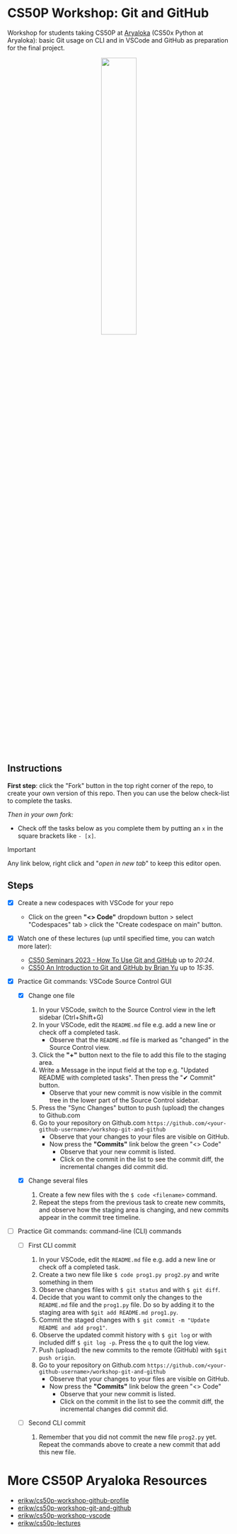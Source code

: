 # CS50P Workshop: Git and GitHub
Workshop for students taking CS50P at [Aryaloka](https://www.aryalokaeducation.com/courses/cs50x-python/) (CS50x Python at Aryaloka): basic Git usage on CLI and in VSCode and GitHub as preparation for the final project.

<p align="center">
<img src="img/intro.png" width="40%">
</p>

## Instructions
**First step**: click the "Fork" button in the top right corner of the repo, to create your own version of this repo. Then you can use the below check-list to complete the tasks.

*Then in your own fork:*
* Check off the tasks below as you complete them by putting an `x` in the square brackets like `- [x]`.
> [!IMPORTANT]
> Any link below, right click and "*open in new tab*" to keep this editor open.


## Steps
- [x] Create a new codespaces with VSCode for your repo
  * Click on the green **"<> Code"** dropdown button > select "Codespaces" tab > click the "Create codespace on main" button.

- [x] Watch one of these lectures (up until specified time, you can watch more later):
  * [CS50 Seminars 2023 - How To Use Git and GitHub](https://www.youtube.com/watch?v=cspx7YSvp5Q) up to _20:24_.
  * [CS50 An Introduction to Git and GitHub by Brian Yu](https://www.youtube.com/watch?v=MJUJ4wbFm_A) up to _15:35_.

- [x] Practice Git commands: VSCode Source Control GUI
  - [x] Change one file
    1. In your VSCode, switch to the Source Control view in the left sidebar (Ctrl+Shift+G)
    1. In your VSCode, edit the `README.md` file e.g. add a new line or check off a completed task.
       * Observe that the `README.md` file is marked as "changed" in the Source Control view.
    1. Click the **"+"** button next to the file to add this file to the staging area.
    1. Write a Message in the input field at the top e.g. "Updated README with completed tasks". Then press the "✔ Commit" button.
       * Observe that your new commit is now visible in the commit tree in the lower part of the Source Control sidebar.
    1. Press the "Sync Changes" button to push (upload) the changes to Github.com
    1. Go to your repository on Github.com `https://github.com/<your-github-username>/workshop-git-and-github`
       * Observe that your changes to your files are visible on GitHub.
       * Now press the **"Commits"** link below the green "<> Code"
         * Observe that your new commit is listed.
         * Click on the commit in the list to see the commit diff, the incremental changes did commit did.

  - [x] Change several files
    1. Create a few new files with the `$ code <filename>` command.
    1. Repeat the steps from the previous task to create new commits, and observe how the staging area is changing, and new commits appear in the commit tree timeline.

- [ ] Practice Git commands: command-line (CLI) commands
  - [ ] First CLI commit
    1. In your VSCode, edit the `README.md` file e.g. add a new line or check off a completed task.
    2. Create a two new file like `$ code prog1.py prog2.py` and write something in them
    3. Observe changes files with `$ git status` and with `$ git diff`.
    4. Decide that you want to commit only the changes to the `README.md` file and the `prog1.py` file. Do so by adding it to the staging area with `$git add README.md prog1.py`.
    5. Commit the staged changes with `$ git commit -m "Update README and add prog1"`.
    6. Observe the updated commit history with `$ git log` or with included diff `$ git log -p`. Press the `q` to quit the log view.
    7. Push (upload) the new commits to the remote (GitHub) with `$git push origin`.
    8. Go to your repository on Github.com `https://github.com/<your-github-username>/workshop-git-and-github`
         * Observe that your changes to your files are visible on GitHub.
         * Now press the **"Commits"** link below the green "<> Code"
           * Observe that your new commit is listed.
           * Click on the commit in the list to see the commit diff, the incremental changes did commit did.

  - [ ] Second CLI commit
    1. Remember that you did not commit the new file `prog2.py` yet. Repeat the commands above to create a new commit that add this new file.           



# More CS50P Aryaloka Resources
* [erikw/cs50p-workshop-github-profile](https://github.com/erikw/cs50p-workshop-github-profile)
* [erikw/cs50p-workshop-git-and-github](https://github.com/erikw/cs50p-workshop-git-and-github)
* [erikw/cs50p-workshop-vscode](https://github.com/erikw/cs50p-workshop-vscode)
* [erikw/cs50p-lectures](https://github.com/erikw/cs50p-lectures)
